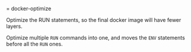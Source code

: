 = docker-optimize

Optimize the RUN statements, so the final docker image will have fewer layers.

Optimize multiple `RUN` commands into one, and moves the `ENV` statements before all the `RUN` ones.

